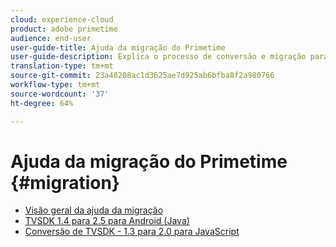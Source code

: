 ```yaml
---
cloud: experience-cloud
product: adobe primetime
audience: end-user
user-guide-title: Ajuda da migração do Primetime
user-guide-description: Explica o processo de conversão e migração para migrar do Primetime TVSDK Suite existente para uma da próxima geração.
translation-type: tm+mt
source-git-commit: 23a48208ac1d3625ae7d925ab6bfba8f2a980766
workflow-type: tm+mt
source-wordcount: '37'
ht-degree: 64%

---
```



# Ajuda da migração do Primetime  {#migration}

+ [Visão geral da ajuda da migração](home.md)
+ [TVSDK 1.4 para 2.5 para Android (Java)](tvsdk-14-25-android.md)
+ [Conversão de TVSDK - 1.3 para 2.0 para JavaScript](tvsdk-13-to-20-for-javascript.md)
